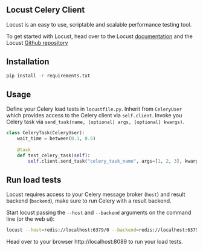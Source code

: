 ## Locust Celery Client

Locust is an easy to use, scriptable and scalable performance testing tool.

To get started with Locust, head over to the Locust [documentation](http://docs.locust.io/en/stable/installation.html) and the Locust [Github repository](https://github.com/locustio/locust)

## Installation

```bash
pip install -r requirements.txt
```

## Usage

Define your Celery load tests in `locustfile.py`. Inherit from `CeleryUser` which provides access to the Celery client via `self.client`. Invoke you Celery task via `send_task(name, [optional] args, [optional] kwargs)`.

```python
class CeleryTask(CeleryUser):
    wait_time = between(0.1, 0.5)
    
    @task
    def test_celery_task(self):
        self.client.send_task("celery_task_name", args=[1, 2, 3], kwargs={"key1": "value1"})
```


## Run load tests

Locust requires access to your Celery message broker (`host`) and result backend (`backend`), make sure to run Celery with a result backend.

Start locust passing the `--host` and `--backend` arguments on the command line (or the web ui):

```bash
locust --host=redis://localhost:6379/0 --backend=redis://localhost:6379/1
```

Head over to your browser http://localhost:8089 to run your load tests.